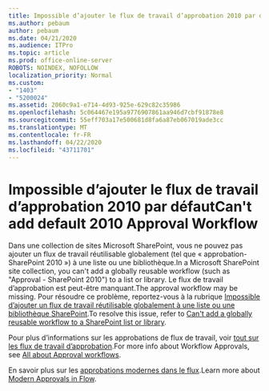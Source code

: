 ```yaml
---
title: Impossible d’ajouter le flux de travail d’approbation 2010 par défaut
ms.author: pebaum
author: pebaum
ms.date: 04/21/2020
ms.audience: ITPro
ms.topic: article
ms.prod: office-online-server
ROBOTS: NOINDEX, NOFOLLOW
localization_priority: Normal
ms.custom:
- "1403"
- "5200024"
ms.assetid: 2060c9a1-e714-4d93-925e-629c82c35986
ms.openlocfilehash: 5c064467e195a9776907861aa946d7cbf91878e8
ms.sourcegitcommit: 55eff703a17e500681d8fa6a87eb067019ade3cc
ms.translationtype: MT
ms.contentlocale: fr-FR
ms.lasthandoff: 04/22/2020
ms.locfileid: "43711701"
---
```

# <a name="cant-add-default-2010-approval-workflow"></a><span data-ttu-id="eefdd-102">Impossible d’ajouter le flux de travail d’approbation 2010 par défaut</span><span class="sxs-lookup"><span data-stu-id="eefdd-102">Can't add default 2010 Approval Workflow</span></span>

<span data-ttu-id="eefdd-103">Dans une collection de sites Microsoft SharePoint, vous ne pouvez pas ajouter un flux de travail réutilisable globalement (tel que « approbation-SharePoint 2010 ») à une liste ou une bibliothèque.</span><span class="sxs-lookup"><span data-stu-id="eefdd-103">In a Microsoft SharePoint site collection, you can't add a globally reusable workflow (such as "Approval - SharePoint 2010") to a list or library.</span></span> <span data-ttu-id="eefdd-104">Le flux de travail d’approbation est peut-être manquant.</span><span class="sxs-lookup"><span data-stu-id="eefdd-104">The approval workflow may be missing.</span></span> <span data-ttu-id="eefdd-105">Pour résoudre ce problème, reportez-vous à la rubrique [Impossible d’ajouter un flux de travail réutilisable globalement à une liste ou une bibliothèque SharePoint](https://support.microsoft.com/help/4467263/sharepoint-designer-2013-shows-empty-wfpub-library).</span><span class="sxs-lookup"><span data-stu-id="eefdd-105">To resolve this issue, refer to [Can't add a globally reusable workflow to a SharePoint list or library](https://support.microsoft.com/help/4467263/sharepoint-designer-2013-shows-empty-wfpub-library).</span></span>

<span data-ttu-id="eefdd-106">Pour plus d’informations sur les approbations de flux de travail, voir [tout sur les flux de travail d’approbation](https://support.office.com/article/All-about-Approval-workflows-078C5A89-821F-44A9-9530-40BB34F9F742).</span><span class="sxs-lookup"><span data-stu-id="eefdd-106">For more info about Workflow Approvals, see [All about Approval workflows](https://support.office.com/article/All-about-Approval-workflows-078C5A89-821F-44A9-9530-40BB34F9F742).</span></span> 
 
<span data-ttu-id="eefdd-107">En savoir plus sur les [approbations modernes dans le flux](https://flow.microsoft.com/blog/introducing-modern-approvals).</span><span class="sxs-lookup"><span data-stu-id="eefdd-107">Learn more about [Modern Approvals in Flow](https://flow.microsoft.com/blog/introducing-modern-approvals).</span></span> 
  